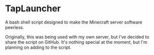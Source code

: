 # TapLauncher
A bash shell script designed to make the Minecraft server software peerless.

Originally, this was being used with my own server, but I've decided to share the script on GitHub. It's nothing special at the moment, but I'm planning on adding to the script.
